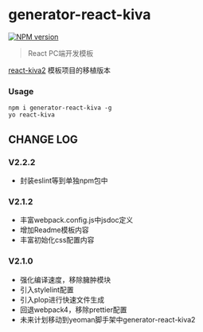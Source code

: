 # generator-react-kiva

[![NPM version](https://img.shields.io/npm/v/generator-react-kiva.svg)](https://www.npmjs.com/package/generator-react-kiva)

> React PC端开发模板

[react-kiva2](https://github.com/SystemLight/create-kiva/tree/master/packages/react-kiva2) 模板项目的移植版本

### Usage

```shell
npm i generator-react-kiva -g
yo react-kiva
```

## CHANGE LOG

### V2.2.2

- 封装eslint等到单独npm包中

### V2.1.2

- 丰富webpack.config.js中jsdoc定义
- 增加Readme模板内容
- 丰富初始化css配置内容

### V2.1.0

- 强化编译速度，移除臃肿模块
- 引入stylelint配置
- 引入plop进行快速文件生成
- 回退webpack4，移除prettier配置
- 未来计划移动到yeoman脚手架中generator-react-kiva2
